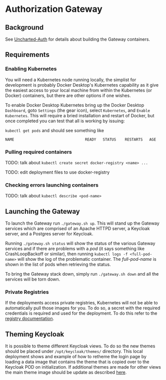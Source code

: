 
# Authorization Gateway

## Background

See [Uncharted-Auth](https://github.com/unchartedsoftware/uncharted-auth) for details about building the Gateway containers.

## Requirements

### Enabling Kubernetes

You will need a Kubernetes node running locally, the simplist for development is probably Docker Desktop's Kubernetes capability as it give the easiest access to your local machine from within the Kubernetes (or Docker) containers, but there are other options if one wishes.

To enable Docker Desktop Kubernetes bring up the Docker Desktop `Dashboard`, goto `Settings` (the gear icon), select `Kubernetes`, and `Enable Kubernetes`.  This will require a bried installation and restart of Docker, but once completed you can test that all is working by issuing:

`kubectl get pods` and should see something like

```
NAME                                READY   STATUS    RESTARTS   AGE
```

### Pulling required containers

TODO: talk about `kubectl create secret docker-registry <name> ...`

TODO: edit deployment files to use docker-registry

### Checking errors launching containers

TODO: talk about `kubectl describe <pod-name>`

## Launching the Gateway

To launch the Gateway run `./gateway.sh up`.  This will stand up the Gateway services which are comprised of an Apache HTTPD server, a Keycloak server, and a Postgres server for Keycloak.

Running `./gateway.sh status` will show the status of the various Gateway services and if there are problems with a *pod* (it says something like CrashLoopBackoff or similar), then running `kubectl logs -f <full-pod-name>` will show the log of the problematic container.  The *full-pod-name* is shown in the list of pods when retrieving the status.

To bring the Gateway stack down, simply run `./gateway.sh down` and all the services will be torn down.

### Private Registries
If the deployments access private registries, Kubernetes will not be able to automatically pull those images for you. To do so, a secret with the required credentials is required and used for the deployment. To do this refer to the [registry documentation](../../.github/CONTRIBUTING.md#kubernetes).

## Theming Keycloak
It is possible to theme different Keycloak views. To do so the new themes should be placed under `/opt/keycloak/themes/` directory. This local deployment shows and example of how to retheme the login page by loading a data image that contains the theme that is copied over to the Keycloak POD on initialization. If additional themes are made for other views the main theme image should be update as described [here](../../keycloak-theme/README.md).
